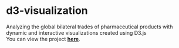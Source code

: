 # d3-visualization
Analyzing the global bilateral trades of pharmaceutical products with dynamic and interactive visualizations created using D3.js<br/>
You can view the project <b><a href="www.huseyinaltinisik.com">here</a></b>.
